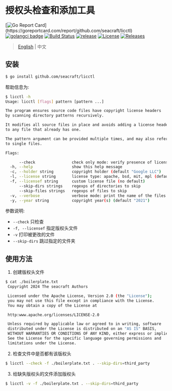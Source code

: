 # 授权头检查和添加工具
[![Go Report Card](https://goreportcard.com/badge/github.com/seacraft/licctl?)](https://goreportcard.com/report/github.com/seacraft/licctl)
[![golangci badge](https://github.com/golangci/golangci-web/blob/master/src/assets/images/badge_a_plus_flat.svg)](https://golangci.com/r/github.com/seacraft/licctl)
[![Build Status](https://travis-ci.com/seacraft/licctl.svg?branch=main)](https://travis-ci.com/seacraft/licctl)
[![release](https://img.shields.io/github/release-pre/seacraft/licctl.svg)](https://github.com/seacraft/licctl/releases)
[![License](https://img.shields.io/badge/License-Apache%202.0-blue.svg)](https://github.com/mum4k/termdash/blob/main/LICENSE)
[![Releases](https://img.shields.io/github/downloads/seacraft/licctl/total.svg)](https://github.com/seacraft/licctl/releases)


> [English](README.md) | 中文

## 安装

```bash
$ go install github.com/seacraft/licctl
```

帮助信息为:

```bash
$ licctl -h
Usage: licctl [flags] pattern [pattern ...]

The program ensures source code files have copyright license headers
by scanning directory patterns recursively.

It modifies all source files in place and avoids adding a license header
to any file that already has one.

The pattern argument can be provided multiple times, and may also refer
to single files.

Flags:

      --check                check only mode: verify presence of license headers and exit with non-zero code if missing
  -h, --help                 show this help message
  -c, --holder string        copyright holder (default "Google LLC")
  -l, --license string       license type: apache, bsd, mit, mpl (default "apache")
  -f, --licensef string      custom license file (no default)
      --skip-dirs strings    regexps of directories to skip
      --skip-files strings   regexps of files to skip
  -v, --verbose              verbose mode: print the name of the files that are modified
  -y, --year string          copyright year(s) (default "2021")
```

参数说明:

- `--check` 只检查
- `-f, --licensef` 指定版权头文件
- `-v` 打印被更改的文件
- `--skip-dirs` 跳过指定的文件夹

## 使用方法

1. 创建版权头文件

```bash
$ cat ./boilerplate.txt
 Copyright 2024 The seacraft Authors

 Licensed under the Apache License, Version 2.0 (the "License");
 you may not use this file except in compliance with the License.
 You may obtain a copy of the License at

 http:www.apache.org/licenses/LICENSE-2.0

 Unless required by applicable law or agreed to in writing, software
 distributed under the License is distributed on an "AS IS" BASIS,
 WITHOUT WARRANTIES OR CONDITIONS OF ANY KIND, either express or implied.
 See the License for the specific language governing permissions and
 limitations under the License.
```

2. 检查文件中是否都有该版权头

```bash
$ licctl --check -f ./boilerplate.txt . --skip-dirs=third_party
```

3. 给缺失版权头的文件添加版权头

```bash
$ licctl -v -f ./boilerplate.txt . --skip-dirs=third_party
```
